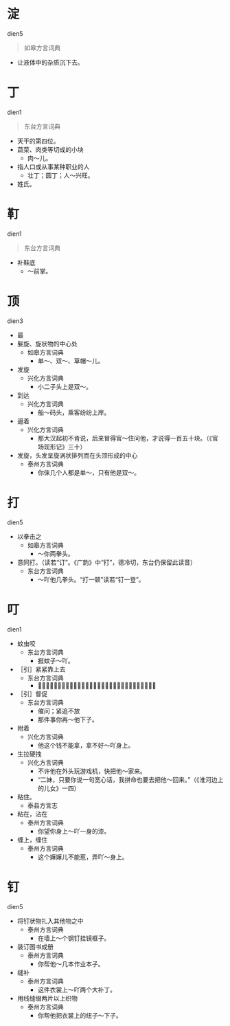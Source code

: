 



# 淀
dien5
> 如皋方言词典
- 让液体中的杂质沉下去。



# 丁
dien1
> 东台方言词典
- 天干的第四位。
- 蔬菜、肉类等切成的小块
  - 肉～儿。
- 指人口或从事某种职业的人
  - 壮丁；圆丁；人～兴旺。
- 姓氏。



# 靪
dien1
> 东台方言词典
- 补鞋底
  - ～前掌。
























# 顶
dien3
+ 最
+ 髮旋、旋状物的中心处
  * 如皋方言词典
    - 单～、双～、草帽～儿。
+ 发旋
  * 兴化方言词典
    - 小二子头上是双～。
+ 到达
  * 兴化方言词典
    - 船～码头，乘客纷纷上岸。
+ 逼着
  * 兴化方言词典
    - 那大汉起初不肯说，后来冒得官～住问他，才说得一百五十块。（《官场现形记》三十）
+ 发旋，头发呈旋涡状排列而在头顶形成的中心
  * 泰州方言词典
    - 你俫几个人都是单～，只有他是双～。

# 打
dien5
+ 以拳击之
  * 如皋方言词典
    - ～你两拳头。
+ 意同打。（读若“订”。《广韵》中“打”，德冷切，东台仍保留此读音）
  * 东台方言词典
    - ～吖他几拳头。“打一顿”读若“钉一登”。

# 叮
dien1
+ 蚊虫咬
  * 东台方言词典
    - 捱蚊子～吖。
+ ［引］紧紧靠上去
  * 东台方言词典
    - 𪐏得紧叫～得紧，𪐏不住也叫～不住，没得任何关系也叫不～不靠。
+ ［引］督促
  * 东台方言词典
    - 催问；紧追不放
    - 那件事你再～他下子。
+ 附着
  * 兴化方言词典
    - 他这个钱不能拿，拿不好～吖身上。
+ 生拉硬拽
  * 兴化方言词典
    - 不许他在外头玩游戏机，快把他～家来。
    - “二妹，只要你说一句宽心话，我拼命也要去把他～回来。”（《淮河边上的儿女》一四）
+ 粘住。
  * 泰县方言志
+ 粘在，沾在
  * 泰州方言词典
    - 你望你身上～吖一身的漆。
+ 缠上，缠住
  * 泰州方言词典
    - 这个嫲嫲儿不能惹，弄吖～身上。

# 钉
dien5
+ 将钉状物扎入其他物之中
  * 泰州方言词典
    - 在墙上～个钢钉挂镜框子。
+ 装订图书成册
  * 泰州方言词典
    - 你帮他～几本作业本子。
+ 缝补
  * 泰州方言词典
    - 这件衣裳上～吖两个大补丁。
+ 用线缝缀两片以上织物
  * 泰州方言词典
    - 你帮他把衣裳上的纽子～下子。
